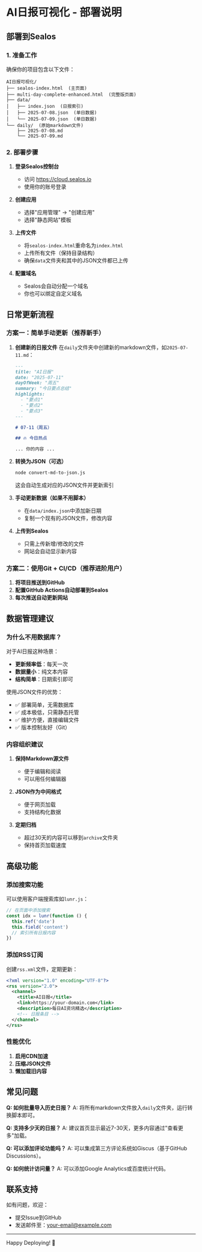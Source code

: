 # AI日报可视化 - 部署说明

## 部署到Sealos

### 1. 准备工作

确保你的项目包含以下文件：
```
AI日报可视化/
├── sealos-index.html  (主页面)
├── multi-day-complete-enhanced.html  (完整版页面)
├── data/
│   ├── index.json  (日报索引)
│   ├── 2025-07-08.json  (单日数据)
│   └── 2025-07-09.json  (单日数据)
└── daily/  (原始markdown文件)
    ├── 2025-07-08.md
    └── 2025-07-09.md
```

### 2. 部署步骤

1. **登录Sealos控制台**
   - 访问 https://cloud.sealos.io
   - 使用你的账号登录

2. **创建应用**
   - 选择"应用管理" → "创建应用"
   - 选择"静态网站"模板

3. **上传文件**
   - 将`sealos-index.html`重命名为`index.html`
   - 上传所有文件（保持目录结构）
   - 确保`data`文件夹和其中的JSON文件都已上传

4. **配置域名**
   - Sealos会自动分配一个域名
   - 你也可以绑定自定义域名

## 日常更新流程

### 方案一：简单手动更新（推荐新手）

1. **创建新的日报文件**
   在`daily`文件夹中创建新的markdown文件，如`2025-07-11.md`：
   ```markdown
   ---
   title: "AI日报"
   date: "2025-07-11"
   dayOfWeek: "周五"
   summary: "今日要点总结"
   highlights:
     - "要点1"
     - "要点2"
     - "要点3"
   ---
   
   # 07-11（周五）
   
   ## 🔥 今日热点
   
   ... 你的内容 ...
   ```

2. **转换为JSON（可选）**
   ```bash
   node convert-md-to-json.js
   ```
   这会自动生成对应的JSON文件并更新索引

3. **手动更新数据（如果不用脚本）**
   - 在`data/index.json`中添加新日期
   - 复制一个现有的JSON文件，修改内容

4. **上传到Sealos**
   - 只需上传新增/修改的文件
   - 网站会自动显示新内容

### 方案二：使用Git + CI/CD（推荐进阶用户）

1. **将项目推送到GitHub**
2. **配置GitHub Actions自动部署到Sealos**
3. **每次推送自动更新网站**

## 数据管理建议

### 为什么不用数据库？

对于AI日报这种场景：
- **更新频率低**：每天一次
- **数据量小**：纯文本内容
- **结构简单**：日期索引即可

使用JSON文件的优势：
- ✅ 部署简单，无需数据库
- ✅ 成本极低，只需静态托管
- ✅ 维护方便，直接编辑文件
- ✅ 版本控制友好（Git）

### 内容组织建议

1. **保持Markdown源文件**
   - 便于编辑和阅读
   - 可以用任何编辑器

2. **JSON作为中间格式**
   - 便于网页加载
   - 支持结构化数据

3. **定期归档**
   - 超过30天的内容可以移到`archive`文件夹
   - 保持首页加载速度

## 高级功能

### 添加搜索功能
可以使用客户端搜索库如`lunr.js`：
```javascript
// 在页面中添加搜索
const idx = lunr(function () {
  this.ref('date')
  this.field('content')
  // 索引所有日报内容
})
```

### 添加RSS订阅
创建`rss.xml`文件，定期更新：
```xml
<?xml version="1.0" encoding="UTF-8"?>
<rss version="2.0">
  <channel>
    <title>AI日报</title>
    <link>https://your-domain.com</link>
    <description>每日AI资讯精选</description>
    <!-- 日报条目 -->
  </channel>
</rss>
```

### 性能优化
1. **启用CDN加速**
2. **压缩JSON文件**
3. **懒加载旧内容**

## 常见问题

**Q: 如何批量导入历史日报？**
A: 将所有markdown文件放入`daily`文件夹，运行转换脚本即可。

**Q: 支持多少天的日报？**
A: 建议首页显示最近7-30天，更多内容通过"查看更多"加载。

**Q: 可以添加评论功能吗？**
A: 可以集成第三方评论系统如Giscus（基于GitHub Discussions）。

**Q: 如何统计访问量？**
A: 可以添加Google Analytics或百度统计代码。

## 联系支持

如有问题，欢迎：
- 提交Issue到GitHub
- 发送邮件至：your-email@example.com

---

Happy Deploying! 🚀